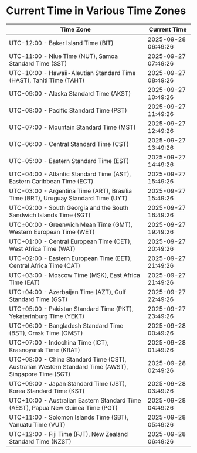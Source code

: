 # Current Time in Various Time Zones

| Time Zone | Current Time |
|-----------|--------------|
| UTC-12:00 - Baker Island Time (BIT) | 2025-09-28 06:49:26 |
| UTC-11:00 - Niue Time (NUT), Samoa Standard Time (SST) | 2025-09-27 07:49:26 |
| UTC-10:00 - Hawaii-Aleutian Standard Time (HAST), Tahiti Time (TAHT) | 2025-09-27 08:49:26 |
| UTC-09:00 - Alaska Standard Time (AKST) | 2025-09-27 10:49:26 |
| UTC-08:00 - Pacific Standard Time (PST) | 2025-09-27 11:49:26 |
| UTC-07:00 - Mountain Standard Time (MST) | 2025-09-27 12:49:26 |
| UTC-06:00 - Central Standard Time (CST) | 2025-09-27 13:49:26 |
| UTC-05:00 - Eastern Standard Time (EST) | 2025-09-27 14:49:26 |
| UTC-04:00 - Atlantic Standard Time (AST), Eastern Caribbean Time (ECT) | 2025-09-27 15:49:26 |
| UTC-03:00 - Argentina Time (ART), Brasília Time (BRT), Uruguay Standard Time (UYT) | 2025-09-27 15:49:26 |
| UTC-02:00 - South Georgia and the South Sandwich Islands Time (SGT) | 2025-09-27 16:49:26 |
| UTC±00:00 - Greenwich Mean Time (GMT), Western European Time (WET) | 2025-09-27 19:49:26 |
| UTC+01:00 - Central European Time (CET), West Africa Time (WAT) | 2025-09-27 20:49:26 |
| UTC+02:00 - Eastern European Time (EET), Central Africa Time (CAT) | 2025-09-27 21:49:26 |
| UTC+03:00 - Moscow Time (MSK), East Africa Time (EAT) | 2025-09-27 21:49:26 |
| UTC+04:00 - Azerbaijan Time (AZT), Gulf Standard Time (GST) | 2025-09-27 22:49:26 |
| UTC+05:00 - Pakistan Standard Time (PKT), Yekaterinburg Time (YEKT) | 2025-09-27 23:49:26 |
| UTC+06:00 - Bangladesh Standard Time (BST), Omsk Time (OMST) | 2025-09-28 00:49:26 |
| UTC+07:00 - Indochina Time (ICT), Krasnoyarsk Time (KRAT) | 2025-09-28 01:49:26 |
| UTC+08:00 - China Standard Time (CST), Australian Western Standard Time (AWST), Singapore Time (SGT) | 2025-09-28 02:49:26 |
| UTC+09:00 - Japan Standard Time (JST), Korea Standard Time (KST) | 2025-09-28 03:49:26 |
| UTC+10:00 - Australian Eastern Standard Time (AEST), Papua New Guinea Time (PGT) | 2025-09-28 04:49:26 |
| UTC+11:00 - Solomon Islands Time (SBT), Vanuatu Time (VUT) | 2025-09-28 05:49:26 |
| UTC+12:00 - Fiji Time (FJT), New Zealand Standard Time (NZST) | 2025-09-28 06:49:26 |

